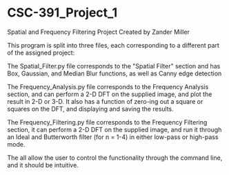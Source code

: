 # CSC-391_Project_1
Spatial and Frequency Filtering Project
Created by Zander Miller

This program is split into three files, each corresponding to a different part of the assigned project:

The Spatial_Filter.py file corresponds to the "Spatial Filter" section and has Box, Gaussian, and Median Blur functions, as well as Canny edge detection

The Frequency_Analysis.py file corresponds to the Frequency Analysis section, and can perform a 2-D DFT on the supplied image, and plot the result in 2-D or 3-D. It also has a function of zero-ing out a square or squares on the DFT, and displaying and saving the results.

The Frequency_Filtering.py file corresponds to the Frequency Filtering section, it can perform a 2-D DFT on the supplied image, and run it through an Ideal and Butterworth filter (for n = 1-4) in either low-pass or high-pass mode.

The all allow the user to control the functionality through the command line, and it should be intuitive.
